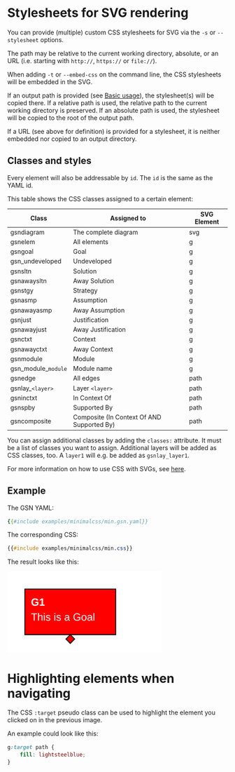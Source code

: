 # Stylesheets for SVG rendering

You can provide (multiple) custom CSS stylesheets for SVG via the `-s` or `--stylesheet` options. 

The path may be relative to the current working directory, absolute, or an URL (i.e. starting with `http://`, `https://` or `file://`).

When adding `-t` or `--embed-css` on the command line, the CSS stylesheets will be embedded in the SVG. 

If an output path is provided (see [Basic usage](./basic_usage.md)), the stylesheet(s) will be copied there.
If a relative path is used, the relative path to the current working directory is preserved. 
If an absolute path is used, the stylesheet will be copied to the root of the output path.

If a URL (see above for definition) is provided for a stylesheet, it is neither embedded nor copied to an output directory.

## Classes and styles

Every element will also be addressable by `id`. The `id` is the same as the YAML id.

This table shows the CSS classes assigned to a certain element:

| Class               | Assigned to                                | SVG Element  |
|---------------------|--------------------------------------------|--------------|
| gsndiagram          | The complete diagram                       | svg          |
| gsnelem             | All elements                               | g            |
| gsngoal             | Goal                                       | g            |
| gsn_undeveloped     | Undeveloped                                | g            |
| gsnsltn             | Solution                                   | g            |
| gsnawaysltn         | Away Solution                              | g            |
| gsnstgy             | Strategy                                   | g            |
| gsnasmp             | Assumption                                 | g            | 
| gsnawayasmp         | Away Assumption                            | g            |
| gsnjust             | Justification                              | g            |
| gsnawayjust         | Away Justification                         | g            |
| gsnctxt             | Context                                    | g            |
| gsnawayctxt         | Away Context                               | g            |
| gsnmodule           | Module                                     | g            |
| gsn_module_`module` | Module name                                | g            |
| gsnedge             | All edges                                  | path         |
| gsnlay_`<layer>`    | Layer `<layer>`                            | path         |
| gsninctxt           | In Context Of                              | path         |
| gsnspby             | Supported By                               | path         | 
| gsncomposite        | Composite (In Context Of AND Supported By) | path         |

You can assign additional classes by adding the `classes:` attribute. It must be a list of classes you want to assign. 
Additional layers will be added as CSS classes, too. A `layer1` will e.g. be added as `gsnlay_layer1`.

For more information on how to use CSS with SVGs, see [here](https://developer.mozilla.org/en-US/docs/Web/SVG/Tutorial/SVG_and_CSS).

## Example

The GSN YAML: 

```yaml
{{#include examples/minimalcss/min.gsn.yaml}}
```

The corresponding CSS:

```css
{{#include examples/minimalcss/min.css}}
```

The result looks like this:

![Styled Example](examples/minimalcss/min.gsn.svg)

# Highlighting elements when navigating

The CSS `:target` pseudo class can be used to highlight the element you clicked on in the previous image.

An example could look like this:

```css
g:target path {
    fill: lightsteelblue;
}
```



